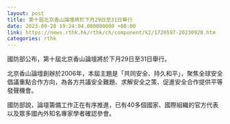 ```yaml
---
layout: post
title: 第十屆北京香山論壇將於下月29日至31日舉行
date: 2023-09-28 19:24:04.000000000 +08:00
link: https://news.rthk.hk/rthk/ch/component/k2/1720597-20230928.htm
categories: rthk
---
```


國防部公布，第十屆北京香山論壇將於下月29日至31日舉行。

北京香山論壇創辦於2006年，本屆主題是「共同安全、持久和平」，聚焦全球安全倡議重點合作方向，為各方共議安全難題、求解安全之策、促進安全合作提供平等發聲機會。

國防部說，論壇籌備工作正在有序推進，已有40多個國家、國際組織的官方代表以及眾多國內外知名專家學者確認參會。

